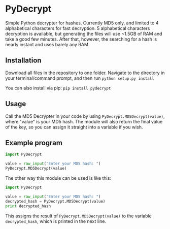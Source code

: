 PyDecrypt
=========

Simple Python decrypter for hashes. Currently MD5 only, and limited to 4 alphabetical characters for fast decryption.
5 alphabetical characters decryption is available, but generating the files will use ~1.5GB of RAM and take a good few minutes. After that, however, the searching for a hash is nearly instant and uses barely any RAM.

Installation
------------

Download all files in the repository to one folder. Navigate to the directory in your terminal/command prompt, and then run ```python setup.py install```

You can also install via pip: ```pip install pydecrypt```

Usage 
------------

Call the MD5 Decrypter in your code by using ```PyDecrypt.MD5Decrypt(value)```, where "value" is your MD5 hash. The module will also return the final value of the key, so you can assign it straight into a variable if you wish.

Example program
-------------
```python
import PyDecrypt

value = raw_input("Enter your MD5 hash: ")
PyDecrypt.MD5Decrypt(value)
```

The other way this module can be used is like this:
```python
import PyDecrypt

value = raw_input("Enter your MD5 hash: ")
decrypted_hash = PyDecrypt.MD5Decrypt(value)
print decrypted_hash
```

This assigns the result of ```PyDecrypt.MD5Decrypt(value)``` to the variable ```decrypted_hash```, which is printed in the next line.

